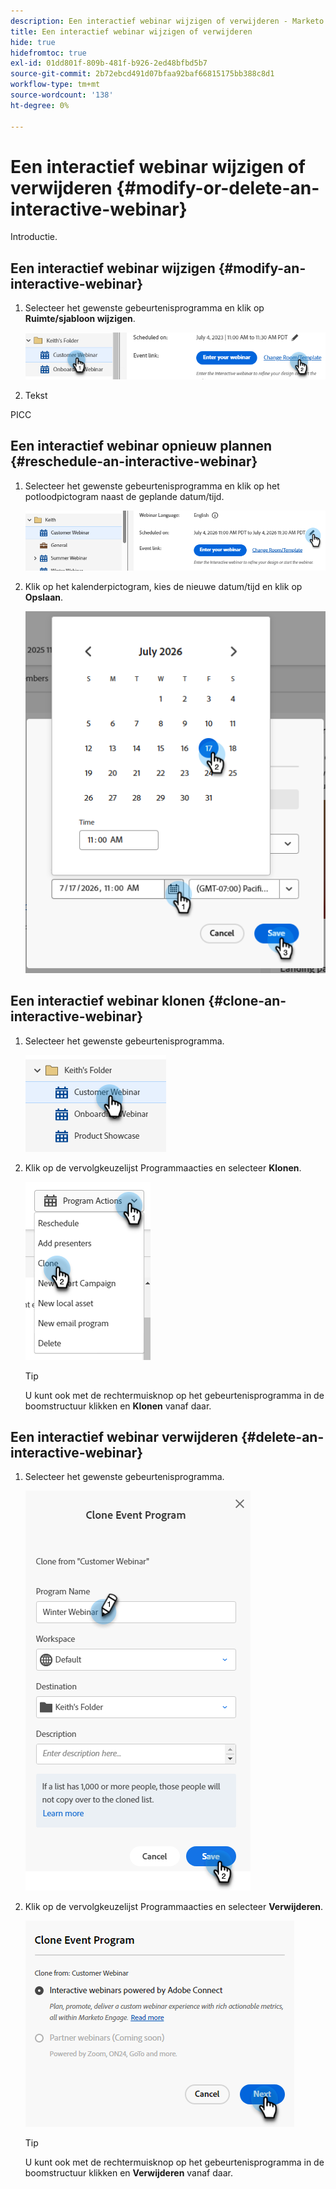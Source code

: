 ```yaml
---
description: Een interactief webinar wijzigen of verwijderen - Marketo Docs - Productdocumentatie
title: Een interactief webinar wijzigen of verwijderen
hide: true
hidefromtoc: true
exl-id: 01dd801f-809b-481f-b926-2ed48bfbd5b7
source-git-commit: 2b72ebcd491d07bfaa92baf66815175bb388c8d1
workflow-type: tm+mt
source-wordcount: '138'
ht-degree: 0%

---
```


# Een interactief webinar wijzigen of verwijderen {#modify-or-delete-an-interactive-webinar}

Introductie.

## Een interactief webinar wijzigen {#modify-an-interactive-webinar}

1. Selecteer het gewenste gebeurtenisprogramma en klik op **Ruimte/sjabloon wijzigen**.

   ![](assets/modify-or-delete-an-interactive-webinar-1.png)

1. Tekst

PICC

## Een interactief webinar opnieuw plannen {#reschedule-an-interactive-webinar}

1. Selecteer het gewenste gebeurtenisprogramma en klik op het potloodpictogram naast de geplande datum/tijd.

   ![](assets/modify-or-delete-an-interactive-webinar-6.png)

1. Klik op het kalenderpictogram, kies de nieuwe datum/tijd en klik op **Opslaan**.

   ![](assets/modify-or-delete-an-interactive-webinar-7.png)

## Een interactief webinar klonen {#clone-an-interactive-webinar}

1. Selecteer het gewenste gebeurtenisprogramma.

   ![](assets/modify-or-delete-an-interactive-webinar-8.png)

1. Klik op de vervolgkeuzelijst Programmaacties en selecteer **Klonen**.

   ![](assets/modify-or-delete-an-interactive-webinar-9.png)

   >[!TIP]
   >
   >U kunt ook met de rechtermuisknop op het gebeurtenisprogramma in de boomstructuur klikken en **Klonen** vanaf daar.

## Een interactief webinar verwijderen {#delete-an-interactive-webinar}

1. Selecteer het gewenste gebeurtenisprogramma.

   ![](assets/modify-or-delete-an-interactive-webinar-10.png)

1. Klik op de vervolgkeuzelijst Programmaacties en selecteer **Verwijderen**.

   ![](assets/modify-or-delete-an-interactive-webinar-11.png)

   >[!TIP]
   >
   >U kunt ook met de rechtermuisknop op het gebeurtenisprogramma in de boomstructuur klikken en **Verwijderen** vanaf daar.
